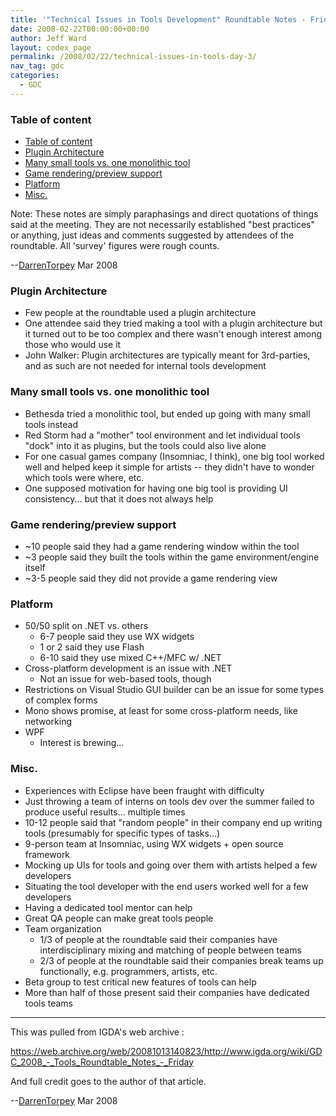 ```yaml
---
title: '"Technical Issues in Tools Development" Roundtable Notes - Friday'
date: 2008-02-22T00:00:00+00:00
author: Jeff Ward
layout: codex_page
permalink: /2008/02/22/technical-issues-in-tools-day-3/
nav_tag: gdc
categories:
  - GDC
---
```

### Table of content
<!-- TOC -->

- [Table of content](#table-of-content)
- [Plugin Architecture](#plugin-architecture)
- [Many small tools vs. one monolithic tool](#many-small-tools-vs-one-monolithic-tool)
- [Game rendering/preview support](#game-renderingpreview-support)
- [Platform](#platform)
- [Misc.](#misc)

<!-- /TOC -->

Note: These notes are simply paraphasings and direct quotations of things said at the meeting. They are not necessarily established "best practices" or anything, just ideas and comments suggested by attendees of the roundtable. All 'survey' figures were rough counts.

--[DarrenTorpey](https://web.archive.org/web/20081012125655/http://www.igda.org:80/wiki/User:DarrenTorpey) Mar 2008

### Plugin Architecture
* Few people at the roundtable used a plugin architecture
* One attendee said they tried making a tool with a plugin architecture but it turned out to be too complex and there wasn't enough interest among those who would use it
* John Walker: Plugin architectures are typically meant for 3rd-parties, and as such are not needed for internal tools development

### Many small tools vs. one monolithic tool
* Bethesda tried a monolithic tool, but ended up going with many small tools instead
* Red Storm had a "mother" tool environment and let individual tools "dock" into it as plugins, but the tools could also live alone
* For one casual games company (Insomniac, I think), one big tool worked well and helped keep it simple for artists -- they didn't have to wonder which tools were where, etc.
* One supposed motivation for having one big tool is providing UI consistency... but that it does not always help

### Game rendering/preview support
* ~10 people said they had a game rendering window within the tool
* ~3 people said they built the tools within the game environment/engine itself
* ~3-5 people said they did not provide a game rendering view

### Platform
* 50/50 split on .NET vs. others
  * 6-7 people said they use WX widgets
  * 1 or 2 said they use Flash
  * 6-10 said they use mixed C++/MFC w/ .NET
* Cross-platform development is an issue with .NET
  * Not an issue for web-based tools, though
* Restrictions on Visual Studio GUI builder can be an issue for some types of complex forms
* Mono shows promise, at least for some cross-platform needs, like networking
* WPF
  * Interest is brewing...

### Misc.
* Experiences with Eclipse have been fraught with difficulty
* Just throwing a team of interns on tools dev over the summer failed to produce useful results... multiple times
* 10-12 people said that "random people" in their company end up writing tools (presumably for specific types of tasks...)
* 9-person team at Insomniac, using WX widgets + open source framework
* Mocking up UIs for tools and going over them with artists helped a few developers
* Situating the tool developer with the end users worked well for a few developers
* Having a dedicated tool mentor can help
* Great QA people can make great tools people
* Team organization
  * 1/3 of people at the roundtable said their companies have interdisciplinary mixing and matching of people between teams
  * 2/3 of people at the roundtable said their companies break teams up functionally, e.g. programmers, artists, etc.
* Beta group to test critical new features of tools can help
* More than half of those present said their companies have dedicated tools teams

------

This was pulled from IGDA's web archive :

<https://web.archive.org/web/20081013140823/http://www.igda.org/wiki/GDC_2008_-_Tools_Roundtable_Notes_-_Friday>

And full credit goes to the author of that article.

--[DarrenTorpey](https://web.archive.org/web/20081012125655/http://www.igda.org:80/wiki/User:DarrenTorpey) Mar 2008